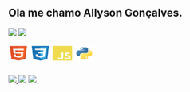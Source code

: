## Ola me chamo Allyson Gonçalves.

<div>
<img height="150cm" src="https://github-readme-stats.vercel.app/api?username=allysonaggp&show_icons=true&theme=dark"/>
<img height="150cm" src="https://github-readme-stats.vercel.app/api/top-langs/?username=allysonaggp&layout=compact&langs_count=16&theme=dark"/>
</div>

<div style="display: inline_block"><br>
  
  <img align="center" alt="All-HTML" height="30" width="40" src="https://raw.githubusercontent.com/devicons/devicon/master/icons/html5/html5-original.svg">
  <img align="center" alt="All-CSS" height="30" width="40" src="https://raw.githubusercontent.com/devicons/devicon/master/icons/css3/css3-original.svg">
  <img align="center" alt="All-JS" height="30" width="40" src="https://raw.githubusercontent.com/devicons/devicon/master/icons/javascript/javascript-plain.svg">
  <img align="center" alt="All-Python" height="30" width="40" src="https://raw.githubusercontent.com/devicons/devicon/master/icons/python/python-original.svg">
    
  

<!--  
  <img align="center" alt="All-TS" height="30" width="40" src="https://raw.githubusercontent.com/devicons/devicon/master/icons/typescript/typescript-plain.svg">
  <img align="center" alt="All-Java" height="30" width="40" src="https://cdn.worldvectorlogo.com/logos/java.svg">
  <img align="center" alt="All-Csharp" height="30" width="40" src="https://raw.githubusercontent.com/devicons/devicon/master/icons/csharp/csharp-original.svg">
  <img align="center" alt="All-React" height="30" width="40" src="https://raw.githubusercontent.com/devicons/devicon/master/icons/react/react-original.svg">
-->
  
  


<!--  
-->
</div> 
  
  ##
 
<div>
  <a href="https://instagram.com/allysonaggp" target="_blank"><img src="https://camo.githubusercontent.com/acaa286597b43c96dc02b69b90de15a65c52063e31835b763a061cc815f64bac/68747470733a2f2f696d672e736869656c64732e696f2f62616467652f2d496e7374616772616d2d2532334534343035463f7374796c653d666f722d7468652d6261646765266c6f676f3d696e7374616772616d266c6f676f436f6c6f723d7768697465" data-canonical-src="https://img.shields.io/badge/-Instagram-%23E4405F?style=for-the-badge&amp;logo=instagram&amp;logoColor=white" style="max-width: 100%;">
  <a href = "allysonaggp@gmail.com"><img src="https://img.shields.io/badge/-Gmail-%23333?style=for-the-badge&logo=gmail&logoColor=white" alvo ="_blank"></a>
  <a href="https://www.linkedin.com/in/allyson-gon%C3%A7alves-6398a6168/" target="_blank"><img src="https://img.shields.io/badge/-LinkedIn-%230077B5?style=for-the-badge&logo=linkedin&logoColor=white" target="_blank"></a>
</div>
